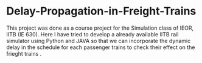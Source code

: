 # Delay-Propagation-in-Freight-Trains
This project was done as a course project for the Simulation class of IEOR, IITB (IE 630). Here I have tried to develop a already available IITB rail simulator using Python and JAVA so that we can incorporate the dynamic delay in the schedule for each passenger trains to check their effect on the frieght trains . 
